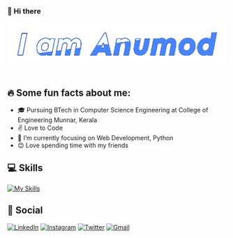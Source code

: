 ### 👋 Hi there 

<!--
**Anumodtp/Anumodtp** is a ✨ _special_ ✨ repository because its `README.md` (this file) appears on your GitHub profile.

Here are some ideas to get you started:

- 🔭 I’m currently working on ...
- 🌱 I’m currently learning ...
- 👯 I’m looking to collaborate on ...
- 🤔 I’m looking for help with ...
- 💬 Ask me about ...
- 📫 How to reach me: ...
- 😄 Pronouns: ...
- ⚡ Fun fact: ...
-->
<div align="center"> 
  <img src="https://github.com/Anumodtp/Anumodtp/blob/main/name.gif" alt="anumod" />
</div><br>

## 🔥 Some fun facts about me:

* 🎓 Pursuing BTech in Computer Science Engineering at College of Engineering Munnar, Kerala
* ✌️ Love to Code 
* 🌱 I’m currently focusing on Web Development, Python
* 😊 Love spending time with my friends


 ## 💻 Skills
[![My Skills](https://skillicons.dev/icons?i=python,html,css,js,java,c)](https://skillicons.dev)



## 📱 Social

[![LinkedIn](https://img.shields.io/badge/LinkedIn-0077B5?style=for-the-badge&logo=linkedin&logoColor=white)](https://www.linkedin.com/in/anumod-t-pramod-b0b907214/)
[![Instagram](https://img.shields.io/badge/Instagram-E4405F?style=for-the-badge&logo=instagram&logoColor=white)](https://www.instagram.com/__.anumod.__/)
[![Twitter](https://img.shields.io/badge/Twitter-%231DA1F2.svg?style=for-the-badge&logo=Twitter&logoColor=white)](https://twitter.com/AnumodTp15156)
[![Gmail](https://img.shields.io/badge/Gmail-D14836?style=for-the-badge&logo=gmail&logoColor=white)](mailto:anumodtp555@gmail.com)


